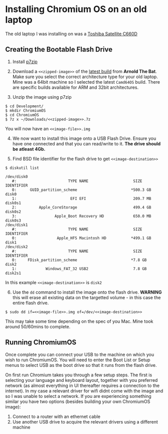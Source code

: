 # Installing Chromium OS on an old laptop

The old laptop I was installing on was a [Toshiba Satellite C660D](http://www.toshiba.co.uk/discontinued-products/satellite-c660d-19x/)

## Creating the Bootable Flash Drive

1. Install [p7zip](http://superuser.com/a/667076/402128)

2. Download a `<<zipped-image>>` of the [latest build](http://chromium.arnoldthebat.co.uk/index.php?dir=daily/&sort=date&order=desc) from **Arnold The Bat**. Make sure you select the correct architecture type for your old laptop. Mine was a 64bit machine so I selected the latest `Camd64OS` build. There are specific builds available for ARM and 32bit architectures.

3. Unzip the image using p7zip
```
$ cd Development/
$ mkdir ChromiumOS
$ cd ChromiumOS
$ 7z x ~/Downloads/<<zipped-image>>.7z
```

You will now have an `<<image-file>>.img`

4. We now want to install this image onto a USB Flash Drive. Ensure you have one connected and that you can read/write to it. **The drive should be atleast 4Gb.**

5. Find BSD file identifier for the flash drive to get `<<image-destination>>`
```
$ diskutil list

/dev/disk0
   #:                       TYPE NAME                    SIZE       IDENTIFIER
   0:      GUID_partition_scheme                        *500.3 GB   disk0
   1:                        EFI EFI                     209.7 MB   disk0s1
   2:          Apple_CoreStorage                         499.4 GB   disk0s2
   3:                 Apple_Boot Recovery HD             650.0 MB   disk0s3
/dev/disk1
   #:                       TYPE NAME                    SIZE       IDENTIFIER
   0:                  Apple_HFS Macintosh HD           *499.1 GB   disk1
/dev/disk2
   #:                       TYPE NAME                    SIZE       IDENTIFIER
   0:     FDisk_partition_scheme                        *7.8 GB     disk2
   1:             Windows_FAT_32 USB2                    7.8 GB     disk2s1
```

In this example `<<image-destination>>` is `disk2`

6. Use the `dd` command to install the image onto the flash drive. **WARNING** this will erase all existing data on the targetted volume - in this case the entire flash drive.
```
$ sudo dd if=<<image-file>>.img of=/dev/<<image-destination>>
```

This may take some time depending on the spec of you Mac. Mine took around 50/60mins to complete.

## Running ChromiumOS

Once complete you can connect your USB to the machine on which you wish to run ChromiumOS. You will need to enter the Boot List or Setup menus to select USB as the boot drive so that it runs from the flash drive.

On first run Chromium takes you through a few setup steps. The first is selecting your language and keyboard layout, together with you preferred network (as almost everything in UI thereafter requires a connection to the internet). In my case a relevant driver for wifi didnt come with the image and so I was unable to select a network. If you are experiencing something similar you have two options (besides building your own ChromiumOS image):

1. Connect to a router with an ethernet cable
2. Use another USB drive to acquire the relevant drivers using a different machine





